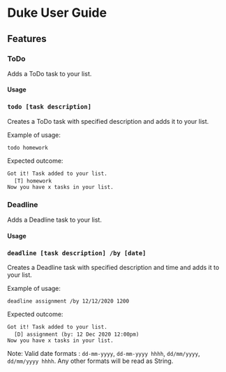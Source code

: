 # Duke User Guide

## Features 

### ToDo
Adds a ToDo task to your list.

#### Usage

### `todo [task description]`

Creates a ToDo task with specified description and adds 
it to your list.

Example of usage: 

`todo homework`

Expected outcome:

`Got it! Task added to your list.`<br/>
&nbsp;&nbsp;&nbsp;&nbsp;`[T] homework` <br/>
`Now you have x tasks in your list.`

### Deadline
Adds a Deadline task to your list.

#### Usage

### `deadline [task description] /by [date]`

Creates a Deadline task with specified description and time 
and adds it to your list.

Example of usage: 

`deadline assignment /by 12/12/2020 1200`

Expected outcome:

`Got it! Task added to your list.`<br/>
&nbsp;&nbsp;&nbsp;&nbsp;`[D] assignment (by: 12 Dec 2020 12:00pm)` <br/>
`Now you have x tasks in your list.`

Note:
Valid date formats : `dd-mm-yyyy`, `dd-mm-yyyy hhhh`,
`dd/mm/yyyy`, `dd/mm/yyyy hhhh`.
Any other formats will be read as String.